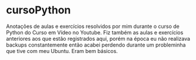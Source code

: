 # cursoPython
Anotações de aulas e exercícios resolvidos por mim durante o curso de Python do Curso em Vídeo no Youtube.
Fiz também as aulas e exercícios anteriores aos que estão registrados aqui, porém na época eu não realizava backups constantemente então acabei perdendo durante um probleminha que tive com meu Ubuntu. Eram bem básicos.
